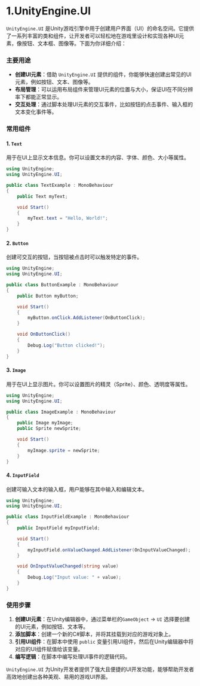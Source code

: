 # 1.UnityEngine.UI

`UnityEngine.UI` 是Unity游戏引擎中用于创建用户界面（UI）的命名空间。它提供了一系列丰富的类和组件，让开发者可以轻松地在游戏里设计和实现各种UI元素，像按钮、文本框、图像等。下面为你详细介绍：

### 主要用途
- **创建UI元素**：借助 `UnityEngine.UI` 提供的组件，你能够快速创建出常见的UI元素，例如按钮、文本、图像等。
- **布局管理**：可以运用布局组件来管理UI元素的位置与大小，保证UI在不同分辨率下都能正常显示。
- **交互处理**：通过脚本处理UI元素的交互事件，比如按钮的点击事件、输入框的文本变化事件等。

### 常用组件
#### 1. `Text`
用于在UI上显示文本信息。你可以设置文本的内容、字体、颜色、大小等属性。
```csharp
using UnityEngine;
using UnityEngine.UI;

public class TextExample : MonoBehaviour
{
    public Text myText;

    void Start()
    {
        myText.text = "Hello, World!";
    }
}
```

#### 2. `Button`
创建可交互的按钮，当按钮被点击时可以触发特定的事件。
```csharp
using UnityEngine;
using UnityEngine.UI;

public class ButtonExample : MonoBehaviour
{
    public Button myButton;

    void Start()
    {
        myButton.onClick.AddListener(OnButtonClick);
    }

    void OnButtonClick()
    {
        Debug.Log("Button clicked!");
    }
}
```

#### 3. `Image`
用于在UI上显示图片。你可以设置图片的精灵（Sprite）、颜色、透明度等属性。
```csharp
using UnityEngine;
using UnityEngine.UI;

public class ImageExample : MonoBehaviour
{
    public Image myImage;
    public Sprite newSprite;

    void Start()
    {
        myImage.sprite = newSprite;
    }
}
```

#### 4. `InputField`
创建可输入文本的输入框，用户能够在其中输入和编辑文本。
```csharp
using UnityEngine;
using UnityEngine.UI;

public class InputFieldExample : MonoBehaviour
{
    public InputField myInputField;

    void Start()
    {
        myInputField.onValueChanged.AddListener(OnInputValueChanged);
    }

    void OnInputValueChanged(string value)
    {
        Debug.Log("Input value: " + value);
    }
}
```

### 使用步骤
1. **创建UI元素**：在Unity编辑器中，通过菜单栏的`GameObject` -> `UI` 选择要创建的UI元素，例如按钮、文本等。
2. **添加脚本**：创建一个新的C#脚本，并将其挂载到对应的游戏对象上。
3. **引用UI组件**：在脚本中使用 `public` 变量引用UI组件，然后在Unity编辑器中将对应的UI组件赋值给该变量。
4. **编写逻辑**：在脚本中编写处理UI事件的逻辑代码。

`UnityEngine.UI` 为Unity开发者提供了强大且便捷的UI开发功能，能够帮助开发者高效地创建出各种美观、易用的游戏UI界面。 



